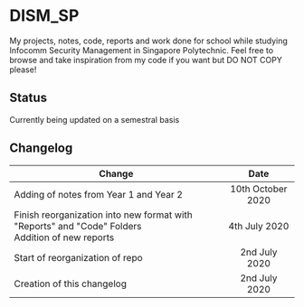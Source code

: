 # DISM_SP
My projects, notes, code, reports and work done for school while studying Infocomm Security Management in Singapore Polytechnic.
Feel free to browse and take inspiration from my code if you want but DO NOT COPY please!

## Status
Currently being updated on a semestral basis

## Changelog
| Change| Date|
| ------------- |:-------------:| 
| Adding of notes from Year 1 and Year 2 | 10th October 2020 | 
| Finish reorganization into new format with "Reports" and "Code" Folders<br>Addition of new reports|4th July 2020|
| Start of reorganization of repo| 2nd July 2020|
| Creation of this changelog| 2nd July 2020|